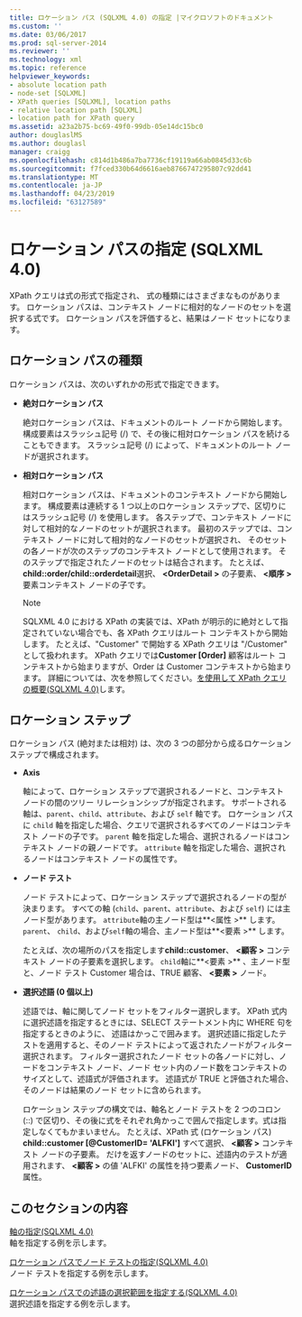 ```yaml
---
title: ロケーション パス (SQLXML 4.0) の指定 |マイクロソフトのドキュメント
ms.custom: ''
ms.date: 03/06/2017
ms.prod: sql-server-2014
ms.reviewer: ''
ms.technology: xml
ms.topic: reference
helpviewer_keywords:
- absolute location path
- node-set [SQLXML]
- XPath queries [SQLXML], location paths
- relative location path [SQLXML]
- location path for XPath query
ms.assetid: a23a2b75-bc69-49f0-99db-05e14dc15bc0
author: douglaslMS
ms.author: douglasl
manager: craigg
ms.openlocfilehash: c814d1b486a7ba7736cf19119a66ab0845d33c6b
ms.sourcegitcommit: f7fced330b64d6616aeb8766747295807c92dd41
ms.translationtype: MT
ms.contentlocale: ja-JP
ms.lasthandoff: 04/23/2019
ms.locfileid: "63127589"
---
```

# <a name="specifying-a-location-path-sqlxml-40"></a>ロケーション パスの指定 (SQLXML 4.0)
  XPath クエリは式の形式で指定され、 式の種類にはさまざまなものがあります。 ロケーション パスは、コンテキスト ノードに相対的なノードのセットを選択する式です。 ロケーション パスを評価すると、結果はノード セットになります。  
  
## <a name="types-of-location-paths"></a>ロケーション パスの種類  
 ロケーション パスは、次のいずれかの形式で指定できます。  
  
-   **絶対ロケーション パス**  
  
     絶対ロケーション パスは、ドキュメントのルート ノードから開始します。 構成要素はスラッシュ記号 (/) で、その後に相対ロケーション パスを続けることもできます。 スラッシュ記号 (/) によって、ドキュメントのルート ノードが選択されます。  
  
-   **相対ロケーション パス**  
  
     相対ロケーション パスは、ドキュメントのコンテキスト ノードから開始します。 構成要素は連続する 1 つ以上のロケーション ステップで、区切りにはスラッシュ記号 (/) を使用します。 各ステップで、コンテキスト ノードに対して相対的なノードのセットが選択されます。 最初のステップでは、コンテキスト ノードに対して相対的なノードのセットが選択され、 そのセットの各ノードが次のステップのコンテキスト ノードとして使用されます。 そのステップで指定されたノードのセットは結合されます。 たとえば、 **child::order/child::orderdetail**選択、  **\<OrderDetail >** の子要素、 **\<順序 >** 要素コンテキスト ノードの子です。  
  
    > [!NOTE]  
    >  SQLXML 4.0 における XPath の実装では、XPath が明示的に絶対として指定されていない場合でも、各 XPath クエリはルート コンテキストから開始します。 たとえば、"Customer" で開始する XPath クエリは "/Customer" として扱われます。 XPath クエリでは**Customer [Order]** 顧客はルート コンテキストから始まりますが、Order は Customer コンテキストから始まります。 詳細については、次を参照してください。[を使用して XPath クエリの概要&#40;SQLXML 4.0&#41;](../introduction-to-using-xpath-queries-sqlxml-4-0.md)します。  
  
## <a name="location-steps"></a>ロケーション ステップ  
 ロケーション パス (絶対または相対) は、次の 3 つの部分から成るロケーション ステップで構成されます。  
  
-   **Axis**  
  
     軸によって、ロケーション ステップで選択されるノードと、コンテキスト ノードの間のツリー リレーションシップが指定されます。 サポートされる軸は、`parent`、`child`、`attribute`、および `self` 軸です。 ロケーション パスに `child` 軸を指定した場合、クエリで選択されるすべてのノードはコンテキスト ノードの子です。 `parent` 軸を指定した場合、選択されるノードはコンテキスト ノードの親ノードです。 `attribute` 軸を指定した場合、選択されるノードはコンテキスト ノードの属性です。  
  
-   **ノード テスト**  
  
     ノード テストによって、ロケーション ステップで選択されるノードの型が決まります。 すべての軸 (`child`、`parent`、`attribute`、および `self`) には主ノード型があります。 `attribute`軸の主ノード型は**\<属性 >** します。 `parent`、 `child`、および`self`軸の場合、主ノード型は**\<要素 >** します。  
  
     たとえば、次の場所のパスを指定します**child::customer**、 **\<顧客 >** コンテキスト ノードの子要素を選択します。 `child`軸に**\<要素 >** 、主ノード型と、ノード テスト Customer 場合は、TRUE 顧客、 **\<要素 >** ノード。  
  
-   **選択述語 (0 個以上)**  
  
     述語では、軸に関してノード セットをフィルター選択します。 XPath 式内に選択述語を指定するときには、SELECT ステートメント内に WHERE 句を指定するときのように、 述語はかっこで囲みます。 選択述語に指定したテストを適用すると、そのノード テストによって返されたノードがフィルター選択されます。 フィルター選択されたノード セットの各ノードに対し、ノードをコンテキスト ノード、ノード セット内のノード数をコンテキストのサイズとして、述語式が評価されます。 述語式が TRUE と評価された場合、そのノードは結果のノード セットに含められます。  
  
     ロケーション ステップの構文では、軸名とノード テストを 2 つのコロン (::) で区切り、その後に式をそれぞれ角かっこで囲んで指定します。式は指定しなくてもかまいません。 たとえば、XPath 式 (ロケーション パス) **child::customer [@CustomerID= 'ALFKI']** すべて選択、 **\<顧客 >** コンテキスト ノードの子要素。 だけを返すノードのセットに、述語内のテストが適用されます、 **\<顧客 >** の値 'ALFKI' の属性を持つ要素ノード、 **CustomerID**属性。  
  
## <a name="in-this-section"></a>このセクションの内容  
 [軸の指定&#40;SQLXML 4.0&#41;](specifying-an-axis-sqlxml-4-0.md)  
 軸を指定する例を示します。  
  
 [ロケーション パスでノード テストの指定&#40;SQLXML 4.0&#41;](specifying-a-node-test-in-the-location-path-sqlxml-4-0.md)  
 ノード テストを指定する例を示します。  
  
 [ロケーション パスでの述語の選択範囲を指定する&#40;SQLXML 4.0&#41;](specifying-selection-predicates-in-the-location-path-sqlxml-4-0.md)  
 選択述語を指定する例を示します。  
  
  
